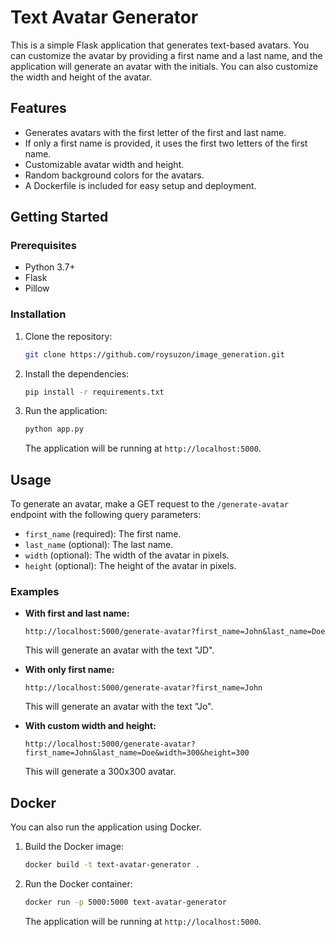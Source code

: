 # Text Avatar Generator

This is a simple Flask application that generates text-based avatars. You can customize the avatar by providing a first name and a last name, and the application will generate an avatar with the initials. You can also customize the width and height of the avatar.

## Features

-   Generates avatars with the first letter of the first and last name.
-   If only a first name is provided, it uses the first two letters of the first name.
-   Customizable avatar width and height.
-   Random background colors for the avatars.
-   A Dockerfile is included for easy setup and deployment.

## Getting Started

### Prerequisites

-   Python 3.7+
-   Flask
-   Pillow

### Installation

1.  Clone the repository:
    ```bash
    git clone https://github.com/roysuzon/image_generation.git
    ```
2.  Install the dependencies:
    ```bash
    pip install -r requirements.txt
    ```
3.  Run the application:
    ```bash
    python app.py
    ```
    The application will be running at `http://localhost:5000`.

## Usage

To generate an avatar, make a GET request to the `/generate-avatar` endpoint with the following query parameters:

-   `first_name` (required): The first name.
-   `last_name` (optional): The last name.
-   `width` (optional): The width of the avatar in pixels.
-   `height` (optional): The height of the avatar in pixels.

### Examples

-   **With first and last name:**
    ```
    http://localhost:5000/generate-avatar?first_name=John&last_name=Doe
    ```
    This will generate an avatar with the text "JD".

-   **With only first name:**
    ```
    http://localhost:5000/generate-avatar?first_name=John
    ```
    This will generate an avatar with the text "Jo".

-   **With custom width and height:**
    ```
    http://localhost:5000/generate-avatar?first_name=John&last_name=Doe&width=300&height=300
    ```
    This will generate a 300x300 avatar.

## Docker

You can also run the application using Docker.

1.  Build the Docker image:
    ```bash
    docker build -t text-avatar-generator .
    ```
2.  Run the Docker container:
    ```bash
    docker run -p 5000:5000 text-avatar-generator
    ```
    The application will be running at `http://localhost:5000`.
